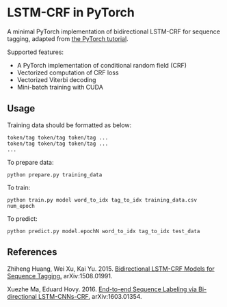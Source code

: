 # LSTM-CRF in PyTorch

A minimal PyTorch implementation of bidirectional LSTM-CRF for sequence tagging, adapted from [the PyTorch tutorial](http://pytorch.org/tutorials/beginner/nlp/advanced_tutorial.html).

Supported features:
- A PyTorch implementation of conditional random field (CRF)
- Vectorized computation of CRF loss
- Vectorized Viterbi decoding
- Mini-batch training with CUDA

## Usage

Training data should be formatted as below:
```
token/tag token/tag token/tag ...
token/tag token/tag token/tag ...
...
```

To prepare data:
```
python prepare.py training_data
```

To train:
```
python train.py model word_to_idx tag_to_idx training_data.csv num_epoch
```

To predict:
```
python predict.py model.epochN word_to_idx tag_to_idx test_data
```

## References

Zhiheng Huang, Wei Xu, Kai Yu. 2015. [Bidirectional LSTM-CRF Models for Sequence Tagging.](https://arxiv.org/abs/1508.01991) arXiv:1508.01991.

Xuezhe Ma, Eduard Hovy. 2016. [End-to-end Sequence Labeling via Bi-directional LSTM-CNNs-CRF.](https://arxiv.org/abs/1603.01354) arXiv:1603.01354.
